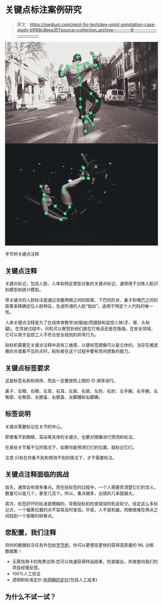 # 关键点标注案例研究

> 原文：<https://medium.com/nerd-for-tech/key-point-annotation-case-study-bff88c8eea35?source=collection_archive---------6----------------------->

![](img/613ea0060cc451568e3249352420cb6e.png)

字节桥关键点注释

## 关键点注释

关键点标记，包括人脸、人体和特定类型对象的关键点标记，通常用于训练人脸识别模型和统计模型。

带关键点的人脸标注是通过测量两眼之间的距离、下巴的形状、鼻子和嘴巴之间的距离来精确定位人脸特征，生成所谓的人脸“指纹”，适用于特定个人代码的唯一性。

人体关键点注释是为了在线体育教学(如瑜伽)而跟踪和监控人体(手、臂、头和腿)。在驾驶过程中，司机可以察觉到他们是在打电话还是在吸烟。在安全领域，它可以用于监控工人不符合安全规则的异常行为。

贴标机需要在关键点注释中具有三维感，以便标签图像可以是立体的。当存在被遮蔽的点或看不见的点时，贴标者在这个过程中要有空间想象的能力。

## **关键点标签**要求

这是标签名称和顺序。而且一定要按照上图的 ID 顺序进行。

鼻子、左眼、右眼、左耳、右耳、左肩、右肩、左肘、右肘、左手腕、右手腕、左臀部、右臀部、左膝盖、右膝盖、左脚踝和右脚踝。

## **标签说明**

关键点需要标记在关节的中心。

即使看不到眼睛、耳朵等具体的关键点，也要对图像进行预测和标注。

在某些关节看不见的情况下，如果你能预测它们的位置，就标记它们。

注意:只有在你看不到和预测不到的情况下，才不需要标注。

## 关键点注释面临的挑战

首先，通常会有很多重点。而在贴标签的过程中，一个人需要弄清楚它们的含义，数量可以是几个，甚至几百个。所以，重点越多，出错的几率就越大。

其次，标签好坏的标准是模糊的，导致贴标机检查错误的机会较少。给定这么多标记点，一个偏离位置的点不容易及时发现。毕竟，人不是机器，肉眼很难在两点之间找到一个相等的转移点。

## 您配置，我们注释

将你的数据标注任务外包给[字节桥](https://tinyurl.com/yc3v3zba)，你可以更便宜更快的获得高质量的 ML 训练数据集！

*   无需信用卡的免费试用:您可以快速获得样品结果，检查输出，并直接向我们的项目经理反馈。
*   100%人工验证
*   透明和标准定价:[有明确的定价](https://www.bytebridge.io/#/?module=price)(包括人工成本)

## **为什么不试一试？**